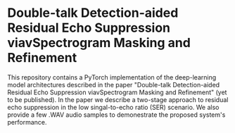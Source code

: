 # Double-talk Detection-aided Residual Echo Suppression viavSpectrogram Masking and Refinement
This repository contains a PyTorch implementation of the deep-learning model architectures described in the paper "Double-talk Detection-aided Residual Echo Suppression viavSpectrogram Masking and Refinement" (yet to be published). In the paper we describe a two-stage approach to residual echo suppression in the low singal-to-echo ratio (SER) scenario. We also provide a few .WAV audio samples to demonestrate the proposed system's performance.
